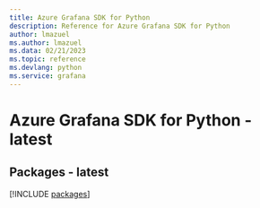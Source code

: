 ```yaml
---
title: Azure Grafana SDK for Python
description: Reference for Azure Grafana SDK for Python
author: lmazuel
ms.author: lmazuel
ms.data: 02/21/2023
ms.topic: reference
ms.devlang: python
ms.service: grafana
---
```

# Azure Grafana SDK for Python - latest
## Packages - latest
[!INCLUDE [packages](grafana-index.md)]